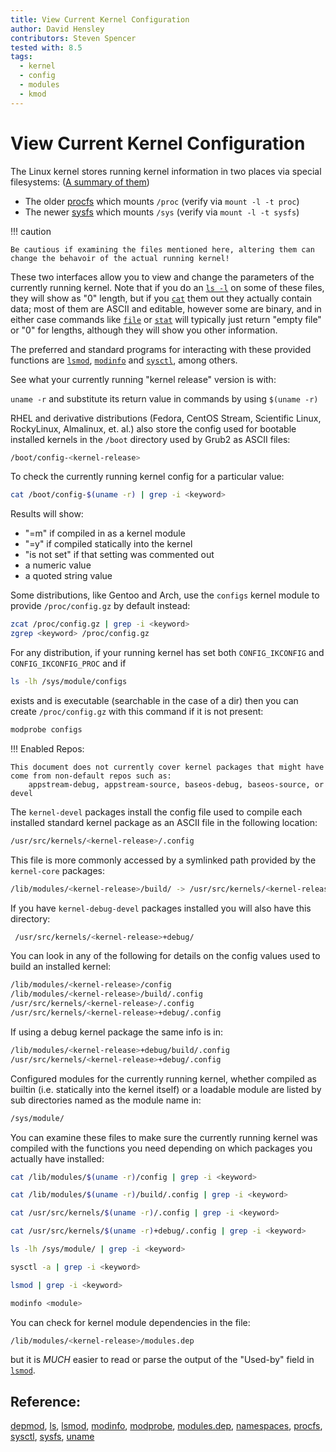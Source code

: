 ```yaml
---
title: View Current Kernel Configuration
author: David Hensley
contributors: Steven Spencer
tested with: 8.5
tags:
  - kernel
  - config
  - modules
  - kmod
---
```


# View Current Kernel Configuration

The Linux kernel stores running kernel information in two places via special filesystems: ([A summary of them](https://www.landoflinux.com/linux_procfs_sysfs.html))

  - The older [procfs](https://man7.org/linux/man-pages/man5/procfs.5.html) which mounts `/proc` (verify via `mount -l -t proc`)
  - The newer [sysfs](https://man7.org/linux/man-pages/man5/sysfs.5.html) which mounts `/sys`    (verify via `mount -l -t sysfs`)

!!! caution

    Be cautious if examining the files mentioned here, altering them can change the behavoir of the actual running kernel!


These two interfaces allow you to view and change the parameters of the currently running kernel.
Note that if you do an [`ls -l`](https://man7.org/linux/man-pages/man1/ls.1.html) on some of these files, they will show as "0" length, but if you [`cat`](https://man7.org/linux/man-pages/man1/cat.1.html) them out they actually contain data; most of them are
ASCII and editable, however some are binary, and in either case commands like [`file`](https://man7.org/linux/man-pages/man1/file.1.html) or [`stat`](https://man7.org/linux/man-pages/man2/lstat.2.html) will typically just return "empty file" or "0" for lengths, although they will show you other information.

The preferred and standard programs for interacting with these provided functions are [`lsmod`](https://man7.org/linux/man-pages/man8/lsmod.8.html), [`modinfo`](https://man7.org/linux/man-pages/man8/modinfo.8.html) and [`sysctl`](https://man7.org/linux/man-pages/man8/sysctl.8.html), among others.

See what your currently running "kernel release" version is with:

`uname -r` and substitute its return value in commands by using `$(uname -r)`

RHEL and derivative distributions (Fedora, CentOS Stream, Scientific Linux, RockyLinux, Almalinux, et. al.)
also store the config used for bootable installed kernels in the `/boot` directory used by Grub2 as ASCII files:

```bash
/boot/config-<kernel-release>
```

To check the currently running kernel config for a particular value:

```bash
cat /boot/config-$(uname -r) | grep -i <keyword>
```

Results will show:
  - "=m" if compiled in as a kernel module
  - "=y" if compiled statically into the kernel
  - "is not set" if that setting was commented out
  - a numeric value
  - a quoted string value

Some distributions, like Gentoo and Arch, use the `configs` kernel module to provide `/proc/config.gz` by default instead:

```bash
zcat /proc/config.gz | grep -i <keyword>
zgrep <keyword> /proc/config.gz
```

For any distribution, if your running kernel has set both `CONFIG_IKCONFIG` and `CONFIG_IKCONFIG_PROC`
and if

```bash
ls -lh /sys/module/configs
```

exists and is executable (searchable in the case of a dir)
then you can create `/proc/config.gz` with this command if it is not present:

```bash
modprobe configs
```

!!! Enabled Repos:

    This document does not currently cover kernel packages that might have come from non-default repos such as:
        appstream-debug, appstream-source, baseos-debug, baseos-source, or devel


The `kernel-devel` packages install the config file used to compile each installed standard kernel package as an ASCII file in the following location:

```bash
/usr/src/kernels/<kernel-release>/.config
```

This file is more commonly accessed by a symlinked path provided by the `kernel-core` packages:

```bash
/lib/modules/<kernel-release>/build/ -> /usr/src/kernels/<kernel-release>/
```

If you have `kernel-debug-devel` packages installed you will also have this directory:

```bash
 /usr/src/kernels/<kernel-release>+debug/
```

You can look in any of the following for details on the config values used to build an installed kernel:

```bash
/lib/modules/<kernel-release>/config
/lib/modules/<kernel-release>/build/.config
/usr/src/kernels/<kernel-release>/.config
/usr/src/kernels/<kernel-release>+debug/.config
```

If using a debug kernel package the same info is in:

```bash
/lib/modules/<kernel-release>+debug/build/.config
/usr/src/kernels/<kernel-release>+debug/.config
```

Configured modules for the currently running kernel, whether compiled as builtin (i.e. statically into the kernel itself) or a loadable module are listed by sub directories named as the module name in:

```bash
/sys/module/
```

You can examine these files to make sure the currently running kernel was compiled with the functions you need depending on which packages you actually have installed:
```bash
cat /lib/modules/$(uname -r)/config | grep -i <keyword>
```
```bash
cat /lib/modules/$(uname -r)/build/.config | grep -i <keyword>
```
```bash
cat /usr/src/kernels/$(uname -r)/.config | grep -i <keyword>
```
```bash
cat /usr/src/kernels/$(uname -r)+debug/.config | grep -i <keyword>
```
```bash
ls -lh /sys/module/ | grep -i <keyword>
```
```bash
sysctl -a | grep -i <keyword>
```
```bash
lsmod | grep -i <keyword>
```
```bash
modinfo <module>
```

You can check for kernel module dependencies in the file:

```bash
/lib/modules/<kernel-release>/modules.dep
```

but it is *MUCH* easier to read or parse the output of the "Used-by" field in [`lsmod`](https://man7.org/linux/man-pages/man8/lsmod.8.html).

## Reference:

[depmod](https://man7.org/linux/man-pages/man8/depmod.8.html), [ls](https://man7.org/linux/man-pages/man1/ls.1.html), [lsmod](https://man7.org/linux/man-pages/man8/lsmod.8.html), [modinfo](https://man7.org/linux/man-pages/man8/modinfo.8.html), [modprobe](https://man7.org/linux/man-pages/man8/modprobe.8.html), [modules.dep](https://man7.org/linux/man-pages/man5/modules.dep.5.html), [namespaces](https://man7.org/linux/man-pages/man7/namespaces.7.html), [procfs](https://man7.org/linux/man-pages/man5/procfs.5.html), [sysctl](https://man7.org/linux/man-pages/man8/sysctl.8.html), [sysfs](https://man7.org/linux/man-pages/man5/sysfs.5.html), [uname](https://man7.org/linux/man-pages/man8/uname26.8.html)
